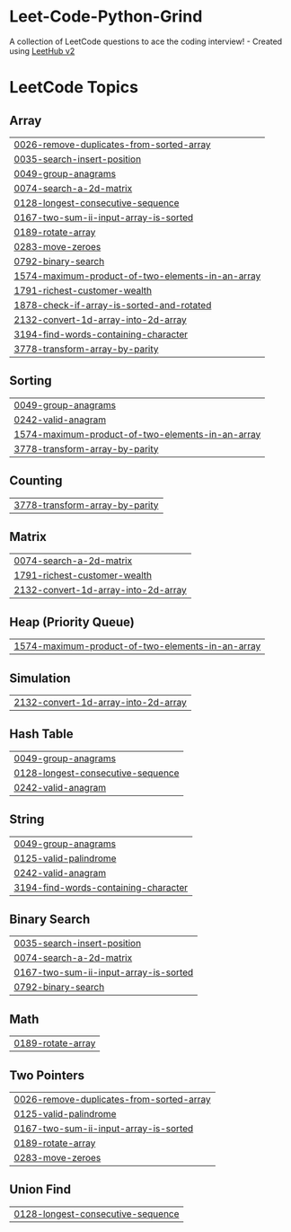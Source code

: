 # Leet-Code-Python-Grind
A collection of LeetCode questions to ace the coding interview! - Created using [LeetHub v2](https://github.com/arunbhardwaj/LeetHub-2.0)

<!---LeetCode Topics Start-->
# LeetCode Topics
## Array
|  |
| ------- |
| [0026-remove-duplicates-from-sorted-array](https://github.com/AnishNehete/Leet-Code-Python-Grind/tree/master/0026-remove-duplicates-from-sorted-array) |
| [0035-search-insert-position](https://github.com/AnishNehete/Leet-Code-Python-Grind/tree/master/0035-search-insert-position) |
| [0049-group-anagrams](https://github.com/AnishNehete/Leet-Code-Python-Grind/tree/master/0049-group-anagrams) |
| [0074-search-a-2d-matrix](https://github.com/AnishNehete/Leet-Code-Python-Grind/tree/master/0074-search-a-2d-matrix) |
| [0128-longest-consecutive-sequence](https://github.com/AnishNehete/Leet-Code-Python-Grind/tree/master/0128-longest-consecutive-sequence) |
| [0167-two-sum-ii-input-array-is-sorted](https://github.com/AnishNehete/Leet-Code-Python-Grind/tree/master/0167-two-sum-ii-input-array-is-sorted) |
| [0189-rotate-array](https://github.com/AnishNehete/Leet-Code-Python-Grind/tree/master/0189-rotate-array) |
| [0283-move-zeroes](https://github.com/AnishNehete/Leet-Code-Python-Grind/tree/master/0283-move-zeroes) |
| [0792-binary-search](https://github.com/AnishNehete/Leet-Code-Python-Grind/tree/master/0792-binary-search) |
| [1574-maximum-product-of-two-elements-in-an-array](https://github.com/AnishNehete/Leet-Code-Python-Grind/tree/master/1574-maximum-product-of-two-elements-in-an-array) |
| [1791-richest-customer-wealth](https://github.com/AnishNehete/Leet-Code-Python-Grind/tree/master/1791-richest-customer-wealth) |
| [1878-check-if-array-is-sorted-and-rotated](https://github.com/AnishNehete/Leet-Code-Python-Grind/tree/master/1878-check-if-array-is-sorted-and-rotated) |
| [2132-convert-1d-array-into-2d-array](https://github.com/AnishNehete/Leet-Code-Python-Grind/tree/master/2132-convert-1d-array-into-2d-array) |
| [3194-find-words-containing-character](https://github.com/AnishNehete/Leet-Code-Python-Grind/tree/master/3194-find-words-containing-character) |
| [3778-transform-array-by-parity](https://github.com/AnishNehete/Leet-Code-Python-Grind/tree/master/3778-transform-array-by-parity) |
## Sorting
|  |
| ------- |
| [0049-group-anagrams](https://github.com/AnishNehete/Leet-Code-Python-Grind/tree/master/0049-group-anagrams) |
| [0242-valid-anagram](https://github.com/AnishNehete/Leet-Code-Python-Grind/tree/master/0242-valid-anagram) |
| [1574-maximum-product-of-two-elements-in-an-array](https://github.com/AnishNehete/Leet-Code-Python-Grind/tree/master/1574-maximum-product-of-two-elements-in-an-array) |
| [3778-transform-array-by-parity](https://github.com/AnishNehete/Leet-Code-Python-Grind/tree/master/3778-transform-array-by-parity) |
## Counting
|  |
| ------- |
| [3778-transform-array-by-parity](https://github.com/AnishNehete/Leet-Code-Python-Grind/tree/master/3778-transform-array-by-parity) |
## Matrix
|  |
| ------- |
| [0074-search-a-2d-matrix](https://github.com/AnishNehete/Leet-Code-Python-Grind/tree/master/0074-search-a-2d-matrix) |
| [1791-richest-customer-wealth](https://github.com/AnishNehete/Leet-Code-Python-Grind/tree/master/1791-richest-customer-wealth) |
| [2132-convert-1d-array-into-2d-array](https://github.com/AnishNehete/Leet-Code-Python-Grind/tree/master/2132-convert-1d-array-into-2d-array) |
## Heap (Priority Queue)
|  |
| ------- |
| [1574-maximum-product-of-two-elements-in-an-array](https://github.com/AnishNehete/Leet-Code-Python-Grind/tree/master/1574-maximum-product-of-two-elements-in-an-array) |
## Simulation
|  |
| ------- |
| [2132-convert-1d-array-into-2d-array](https://github.com/AnishNehete/Leet-Code-Python-Grind/tree/master/2132-convert-1d-array-into-2d-array) |
## Hash Table
|  |
| ------- |
| [0049-group-anagrams](https://github.com/AnishNehete/Leet-Code-Python-Grind/tree/master/0049-group-anagrams) |
| [0128-longest-consecutive-sequence](https://github.com/AnishNehete/Leet-Code-Python-Grind/tree/master/0128-longest-consecutive-sequence) |
| [0242-valid-anagram](https://github.com/AnishNehete/Leet-Code-Python-Grind/tree/master/0242-valid-anagram) |
## String
|  |
| ------- |
| [0049-group-anagrams](https://github.com/AnishNehete/Leet-Code-Python-Grind/tree/master/0049-group-anagrams) |
| [0125-valid-palindrome](https://github.com/AnishNehete/Leet-Code-Python-Grind/tree/master/0125-valid-palindrome) |
| [0242-valid-anagram](https://github.com/AnishNehete/Leet-Code-Python-Grind/tree/master/0242-valid-anagram) |
| [3194-find-words-containing-character](https://github.com/AnishNehete/Leet-Code-Python-Grind/tree/master/3194-find-words-containing-character) |
## Binary Search
|  |
| ------- |
| [0035-search-insert-position](https://github.com/AnishNehete/Leet-Code-Python-Grind/tree/master/0035-search-insert-position) |
| [0074-search-a-2d-matrix](https://github.com/AnishNehete/Leet-Code-Python-Grind/tree/master/0074-search-a-2d-matrix) |
| [0167-two-sum-ii-input-array-is-sorted](https://github.com/AnishNehete/Leet-Code-Python-Grind/tree/master/0167-two-sum-ii-input-array-is-sorted) |
| [0792-binary-search](https://github.com/AnishNehete/Leet-Code-Python-Grind/tree/master/0792-binary-search) |
## Math
|  |
| ------- |
| [0189-rotate-array](https://github.com/AnishNehete/Leet-Code-Python-Grind/tree/master/0189-rotate-array) |
## Two Pointers
|  |
| ------- |
| [0026-remove-duplicates-from-sorted-array](https://github.com/AnishNehete/Leet-Code-Python-Grind/tree/master/0026-remove-duplicates-from-sorted-array) |
| [0125-valid-palindrome](https://github.com/AnishNehete/Leet-Code-Python-Grind/tree/master/0125-valid-palindrome) |
| [0167-two-sum-ii-input-array-is-sorted](https://github.com/AnishNehete/Leet-Code-Python-Grind/tree/master/0167-two-sum-ii-input-array-is-sorted) |
| [0189-rotate-array](https://github.com/AnishNehete/Leet-Code-Python-Grind/tree/master/0189-rotate-array) |
| [0283-move-zeroes](https://github.com/AnishNehete/Leet-Code-Python-Grind/tree/master/0283-move-zeroes) |
## Union Find
|  |
| ------- |
| [0128-longest-consecutive-sequence](https://github.com/AnishNehete/Leet-Code-Python-Grind/tree/master/0128-longest-consecutive-sequence) |
<!---LeetCode Topics End-->
